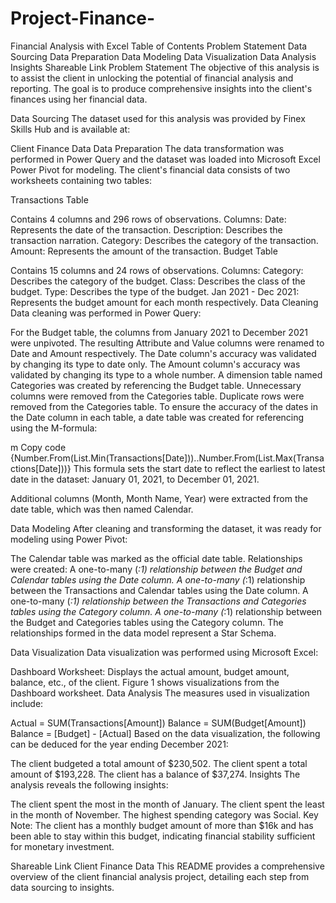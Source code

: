 # Project-Finance-
Financial Analysis with Excel
Table of Contents
Problem Statement
Data Sourcing
Data Preparation
Data Modeling
Data Visualization
Data Analysis
Insights
Shareable Link
Problem Statement
The objective of this analysis is to assist the client in unlocking the potential of financial analysis and reporting. The goal is to produce comprehensive insights into the client's finances using her financial data.

Data Sourcing
The dataset used for this analysis was provided by Finex Skills Hub and is available at:

Client Finance Data
Data Preparation
The data transformation was performed in Power Query and the dataset was loaded into Microsoft Excel Power Pivot for modeling. The client's financial data consists of two worksheets containing two tables:

Transactions Table

Contains 4 columns and 296 rows of observations.
Columns:
Date: Represents the date of the transaction.
Description: Describes the transaction narration.
Category: Describes the category of the transaction.
Amount: Represents the amount of the transaction.
Budget Table

Contains 15 columns and 24 rows of observations.
Columns:
Category: Describes the category of the budget.
Class: Describes the class of the budget.
Type: Describes the type of the budget.
Jan 2021 - Dec 2021: Represents the budget amount for each month respectively.
Data Cleaning
Data cleaning was performed in Power Query:

For the Budget table, the columns from January 2021 to December 2021 were unpivoted.
The resulting Attribute and Value columns were renamed to Date and Amount respectively.
The Date column's accuracy was validated by changing its type to date only.
The Amount column's accuracy was validated by changing its type to a whole number.
A dimension table named Categories was created by referencing the Budget table.
Unnecessary columns were removed from the Categories table.
Duplicate rows were removed from the Categories table.
To ensure the accuracy of the dates in the Date column in each table, a date table was created for referencing using the M-formula:

m
Copy code
{Number.From(List.Min(Transactions[Date]))..Number.From(List.Max(Transactions[Date]))}
This formula sets the start date to reflect the earliest to latest date in the dataset: January 01, 2021, to December 01, 2021.

Additional columns (Month, Month Name, Year) were extracted from the date table, which was then named Calendar.

Data Modeling
After cleaning and transforming the dataset, it was ready for modeling using Power Pivot:

The Calendar table was marked as the official date table.
Relationships were created:
A one-to-many (*:1) relationship between the Budget and Calendar tables using the Date column.
A one-to-many (*:1) relationship between the Transactions and Calendar tables using the Date column.
A one-to-many (*:1) relationship between the Transactions and Categories tables using the Category column.
A one-to-many (*:1) relationship between the Budget and Categories tables using the Category column.
The relationships formed in the data model represent a Star Schema.

Data Visualization
Data visualization was performed using Microsoft Excel:

Dashboard Worksheet: Displays the actual amount, budget amount, balance, etc., of the client.
Figure 1 shows visualizations from the Dashboard worksheet.
Data Analysis
The measures used in visualization include:

Actual = SUM(Transactions[Amount])
Balance = SUM(Budget[Amount])
Balance = [Budget] - [Actual]
Based on the data visualization, the following can be deduced for the year ending December 2021:

The client budgeted a total amount of $230,502.
The client spent a total amount of $193,228.
The client has a balance of $37,274.
Insights
The analysis reveals the following insights:

The client spent the most in the month of January.
The client spent the least in the month of November.
The highest spending category was Social.
Key Note: The client has a monthly budget amount of more than $16k and has been able to stay within this budget, indicating financial stability sufficient for monetary investment.

Shareable Link
Client Finance Data
This README provides a comprehensive overview of the client financial analysis project, detailing each step from data sourcing to insights.
